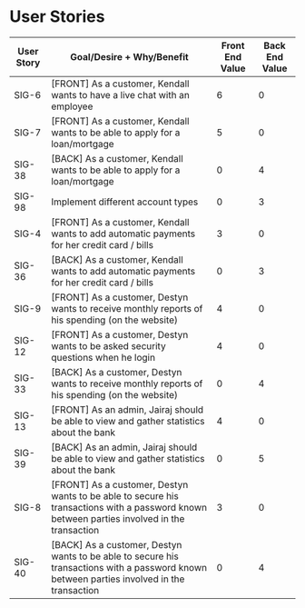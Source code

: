 # User Stories  
| User Story  | Goal/Desire + Why/Benefit | Front End Value | Back End Value |
| ----------- | ------------------------- | --------------- | -------------- |
SIG-6 | [FRONT] As a customer, Kendall wants to have a live chat with an employee | 6 | 0
SIG-7 | [FRONT] As a customer, Kendall wants to be able to apply for a loan/mortgage | 5 | 0
SIG-38 | [BACK] As a customer, Kendall wants to be able to apply for a loan/mortgage | 0 | 4
SIG-98 | Implement different account types | 0 | 3
SIG-4 | [FRONT] As a customer, Kendall wants to add automatic payments for her credit card / bills | 3 | 0
SIG-36 | [BACK] As a customer, Kendall wants to add automatic payments for her credit card / bills | 0 | 3
SIG-9 | [FRONT] As a customer, Destyn wants to receive monthly reports of his spending (on the website) | 4 | 0
SIG-12 | [FRONT] As a customer, Destyn wants to be asked security questions when he login | 4 | 0
SIG-33 | [BACK] As a customer, Destyn wants to receive monthly reports of his spending (on the website) | 0 | 4
SIG-13 | [FRONT] As an admin, Jairaj should be able to view and gather statistics about the bank | 4 | 0
SIG-39 | [BACK] As an admin, Jairaj should be able to view and gather statistics about the bank | 0 | 5
SIG-8 | [FRONT] As a customer, Destyn wants to be able to secure his transactions with a password known between parties involved in the transaction | 3 | 0
SIG-40 | [BACK] As a customer, Destyn wants to be able to secure his transactions with a password known between parties involved in the transaction | 0 | 4
